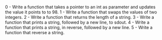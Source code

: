 0 - Write a function that takes a pointer to an int as parameter and updates the value it points to to 98.
1 - Write a function that swaps the values of two integers.
2 - Write a function that returns the length of a string.
3 - Write a function that prints a string, followed by a new line, to sdout.
4 - Write a function that prints a string, in reverse, followed by a new line.
5 - Write a function that reverse a string.
